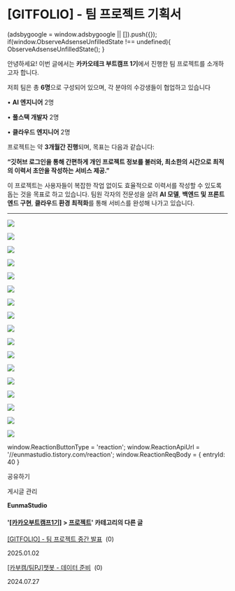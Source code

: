 
# [GITFOLIO] - 팀 프로젝트 기획서

(adsbygoogle = window.adsbygoogle || \[\]).push({}); if(window.ObserveAdsenseUnfilledState !== undefined){ ObserveAdsenseUnfilledState(); }

안녕하세요! 이번 글에서는 **카카오테크 부트캠프 1기**에서 진행한 팀 프로젝트를 소개하고자 합니다.

저희 팀은 총 **6명**으로 구성되어 있으며, 각 분야의 수강생들이 협업하고 있습니다

• **AI 엔지니어** 2명

• **풀스택 개발자** 2명

• **클라우드 엔지니어** 2명

프로젝트는 약 **3개월간 진행**되며, 목표는 다음과 같습니다:

**“깃허브 로그인을 통해 간편하게 개인 프로젝트 정보를 불러와, 최소한의 시간으로 최적의 이력서 초안을 작성하는 서비스 제공.”**

이 프로젝트는 사용자들이 복잡한 작업 없이도 효율적으로 이력서를 작성할 수 있도록 돕는 것을 목표로 하고 있습니다. 팀원 각자의 전문성을 살려 **AI 모델**, **백엔드 및 프론트엔드 구현**, **클라우드 환경 최적화**를 통해 서비스를 완성해 나가고 있습니다.

* * *

![](https://blog.kakaocdn.net/dn/0g0XU/btsLyCrs7Hi/xZ7d0kF5umYWSF2Q8vB560/img.jpg)

![](https://blog.kakaocdn.net/dn/CW3Zq/btsLwmw7kkE/M2kfum3d8POHrf1GAeJGVk/img.jpg)

![](https://blog.kakaocdn.net/dn/nl5lx/btsLxPSrWWD/dBvTcHi2s0xBM84km19f9K/img.jpg)

![](https://blog.kakaocdn.net/dn/0sdSR/btsLwImezZs/EKFdbdmHkORzJeRhlZB5Jk/img.jpg)

![](https://blog.kakaocdn.net/dn/bxQsRs/btsLx5OcaoC/R0lEoWqrdioUJe2Uxv2MG0/img.jpg)

![](https://blog.kakaocdn.net/dn/bOBDl8/btsLxi8uPZE/Ks8edzXq3yutKYDXuzwCU1/img.jpg)

![](https://blog.kakaocdn.net/dn/dp1xH5/btsLw1FXJvk/o8i8Gf9HPJXY3UiC1d3uIK/img.jpg)

![](https://blog.kakaocdn.net/dn/cxMpV0/btsLyu78MxZ/gv5Ms4Dl1KBi0pP30iprFk/img.jpg)

![](https://blog.kakaocdn.net/dn/Lz60d/btsLw1MD2qp/xrPBG7X0gMMHDyzQj5hMM0/img.jpg)

![](https://blog.kakaocdn.net/dn/V2BiY/btsLx7kY2yP/tA7EhI0R7tGPk4Tp10GS60/img.jpg)

![](https://blog.kakaocdn.net/dn/bW6YKW/btsLybt8Tex/FdPVlFTu7Xjlsi1NzbppCk/img.jpg)

![](https://blog.kakaocdn.net/dn/RwP4U/btsLxkSMGo8/85aGA2cPqrWLnHbQ5VnBnk/img.jpg)

![](https://blog.kakaocdn.net/dn/BFPIv/btsLwINc9xB/C8zMTfU0ZXWq3BkAnCkGS1/img.jpg)

![](https://blog.kakaocdn.net/dn/kZ7Lc/btsLxhu1u2b/1dkQxZzKrVX27tXlptGUwK/img.jpg)

![](https://blog.kakaocdn.net/dn/dnjZaW/btsLxiOcA2q/ALFMXWyEAGKfUxdg5y9jgk/img.jpg)

![](https://blog.kakaocdn.net/dn/bgi8WO/btsLyaWiRW4/OTuaF3ks7ML11YkTvgPzXk/img.jpg)

![](https://blog.kakaocdn.net/dn/Hyz3r/btsLxZgdA5h/FKP3BlGX8ERVwPjCfJeTk0/img.jpg)

window.ReactionButtonType = 'reaction'; window.ReactionApiUrl = '//eunmastudio.tistory.com/reaction'; window.ReactionReqBody = { entryId: 40 }

공유하기

게시글 관리

**EunmaStudio**

#### '[\[카카오부트캠프1기\]](/category/%5B%EC%B9%B4%EC%B9%B4%EC%98%A4%EB%B6%80%ED%8A%B8%EC%BA%A0%ED%94%841%EA%B8%B0%5D) > [프로젝트](/category/%5B%EC%B9%B4%EC%B9%B4%EC%98%A4%EB%B6%80%ED%8A%B8%EC%BA%A0%ED%94%841%EA%B8%B0%5D/%ED%94%84%EB%A1%9C%EC%A0%9D%ED%8A%B8)' 카테고리의 다른 글

[\[GITFOLIO\] - 팀 프로젝트 중간 발표](/41)  (0)

2025.01.02

[\[카부캠/팀PJ\]챗봇 - 데이터 준비](/3)  (0)

2024.07.27
            